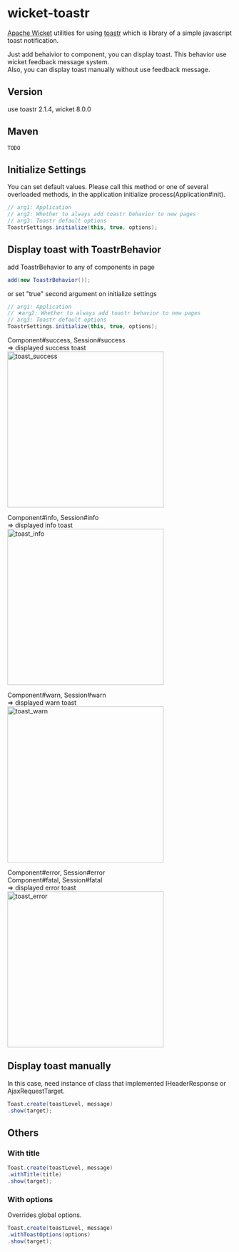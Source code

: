 # wicket-toastr

[Apache Wicket](https://github.com/apache/wicket) utilities for using [toastr](https://github.com/CodeSeven/toastr) which is library of a simple javascript toast notification.

Just add behaivior to component, you can display toast.
This behavior use wicket feedback message system.  
Also, you can display toast manually without use feedback message.



## Version
use toastr 2.1.4, wicket 8.0.0

## Maven
```
TODO
```

## Initialize Settings
You can set default values.
Please call this method or one of several overloaded methods, in the application initialize process(Application#init).
```java
// arg1: Application
// arg2: Whether to always add toastr behavior to new pages
// arg3: Toastr default options
ToastrSettings.initialize(this, true, options);
```

## Display toast with ToastrBehavior

add ToastrBehavior to any of components in page
```java
add(new ToastrBehavior());
```
or set "true" second argument on initialize settings

```java
// arg1: Application
// ★arg2: Whether to always add toastr behavior to new pages
// arg3: Toastr default options
ToastrSettings.initialize(this, true, options);
```

Component#success, Session#success  
⇒ displayed success toast  
<img alt="toast_success" src="https://user-images.githubusercontent.com/17096601/45070139-dd932f00-b10a-11e8-8c8a-b539945fcdc1.png" width="350px">

Component#info, Session#info  
⇒ displayed info toast  
<img alt="toast_info" src="https://user-images.githubusercontent.com/17096601/45070137-dd932f00-b10a-11e8-85ec-03036d325299.png" width="350px">

Component#warn, Session#warn  
⇒ displayed warn toast  
<img alt="toast_warn" src="https://user-images.githubusercontent.com/17096601/45070136-dd932f00-b10a-11e8-85b8-69ff6accf8e1.png" width="350px">

Component#error, Session#error  
Component#fatal, Session#fatal  
⇒ displayed error toast  
<img alt="toast_error" src="https://user-images.githubusercontent.com/17096601/45070135-dcfa9880-b10a-11e8-8b32-9f1741bb2925.png" width="350px">

## Display toast manually

In this case, need instance of class that implemented IHeaderResponse or AjaxRequestTarget.

```java
Toast.create(toastLevel, message)
.show(target);
```

## Others
### With title
```java
Toast.create(toastLevel, message)
.withTitle(title)
.show(target);
```

### With options
Overrides global options.
```java
Toast.create(toastLevel, message)
.withToastOptions(options)
.show(target);
```

